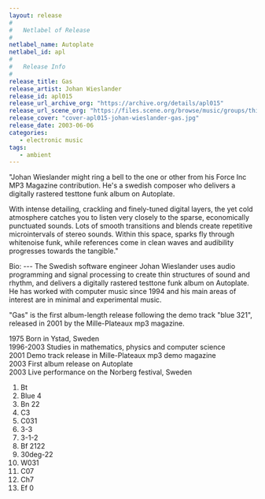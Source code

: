 ```yaml
---
layout: release
#
#   Netlabel of Release
#
netlabel_name: Autoplate
netlabel_id: apl
#
#   Release Info
#
release_title: Gas
release_artist: Johan Wieslander
release_id: apl015
release_url_archive_org: "https://archive.org/details/apl015"
release_url_scene_org: "https://files.scene.org/browse/music/groups/thinner/autoplate/zip/"
release_cover: "cover-apl015-johan-wieslander-gas.jpg"
release_date: 2003-06-06
categories:
   - electronic music
tags:
   - ambient
---
```

"Johan Wieslander might ring a bell to the one or other from his Force Inc MP3 Magazine contribution. He's a swedish composer who delivers a digitally rastered testtone funk album on Autoplate.

With intense detailing, crackling and finely-tuned digital layers, the yet cold atmosphere catches you to listen very closely to the sparse, economically punctuated sounds. Lots of smooth transitions and blends create repetitive microintervals of stereo sounds. Within this space, sparks fly through whitenoise funk, while references come in clean waves and audibility progresses towards the tangible."

Bio: --- The Swedish software engineer Johan Wieslander uses audio programming and signal processing to create thin structures of sound and rhythm, and delivers a digitally rastered testtone funk album on Autoplate. He has worked with computer music since 1994 and his main areas of interest are in minimal and experimental music.

"Gas" is the first album-length release following the demo track "blue 321", released in 2001 by the Mille-Plateaux mp3 magazine.

1975 Born in Ystad, Sweden  
1996-2003 Studies in mathematics, physics and computer science  
2001 Demo track release in Mille-Plateaux mp3 demo magazine  
2003 First album release on Autoplate  
2003 Live performance on the Norberg festival, Sweden

1. Bt
2. Blue 4
3. Bn 22
4. C3
5. C031
6. 3-3
7. 3-1-2
8. Bf 2122
9. 30deg-22
10. W031
11. C07
12. Ch7
13. Ef 0